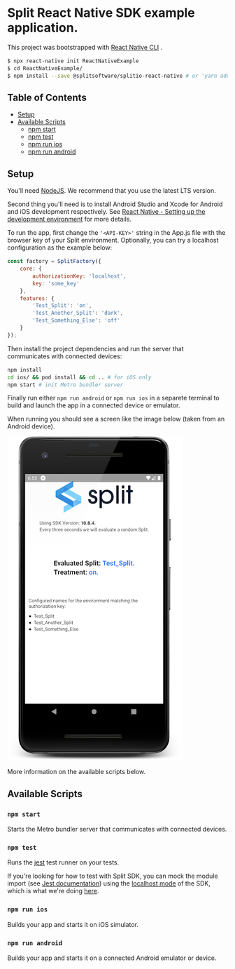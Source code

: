 # Split React Native SDK example application.

This project was bootstrapped with [React Native CLI](https://reactnative.dev/docs/getting-started) .

```sh
$ npx react-native init ReactNativeExample
$ cd ReactNativeExample/
$ npm install --save @splitsoftware/splitio-react-native # or 'yarn add @splitsoftware/splitio-react-native' if using yarn dependency manager
```

## Table of Contents
* [Setup](#prerrequisites)
* [Available Scripts](#available-scripts)
  * [npm start](#npm-start)
  * [npm test](#npm-test)
  * [npm run ios](#npm-run-ios)
  * [npm run android](#npm-run-android)

## Setup

You'll need [NodeJS](https://nodejs.org/en/download/). We recommend that you use the latest LTS version.

Second thing you'll need is to install Android Studio and Xcode for Android and iOS development respectively. See [React Native - Setting up the development environment](https://reactnative.dev/docs/environment-setup) for more details.

To run the app, first change the `'<API-KEY>'` string in the App.js file with the browser key of your Split environment. Optionally, you can try a localhost configuration as the example below:

```javascript
const factory = SplitFactory({
    core: {
        authorizationKey: 'localhost',
        key: 'some_key'
    },
    features: {
        'Test_Split': 'on',
        'Test_Another_Split': 'dark',
        'Test_Something_Else': 'off'
    }
});
```

Then install the project dependencies and run the server that communicates with connected devices:

```sh
npm install
cd ios/ && pod install && cd .. # for iOS only
npm start # init Metro bundler server
```

Finally run either `npm run android` or `npm run ios` in a separete terminal to build and launch the app in a connected device or emulator.

When running you should see a screen like the image below (taken from an Android device).

![Running instance screenshot](../docs/mobile_screenshot.png)

More information on the available scripts below.

## Available Scripts

### `npm start`

Starts the Metro bundler server that communicates with connected devices.

### `npm test`

Runs the [jest](https://github.com/facebook/jest) test runner on your tests.

If you're looking for how to test with Split SDK, you can mock the module import (see [Jest documentation](https://jestjs.io/docs/jest-object#jestmockmodulename-factory-options)) using the [localhost mode](https://help.split.io/hc/en-us/articles/4406066357901-React-Native-SDK#localhost-mode) of the SDK, which is what we're doing [here](./__tests__/App.test.js).

### `npm run ios`

Builds your app and starts it on iOS simulator.

### `npm run android`

Builds your app and starts it on a connected Android emulator or device.
